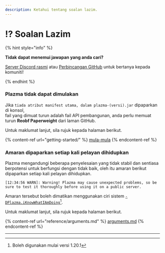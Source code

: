 ```yaml
---
description: Ketahui tentang soalan lazim.
---
```


# ⁉️ Soalan Lazim

{% hint style="info" %}

**Tidak dapat menemui jawapan yang anda cari?**

[Server Discord rasmi](https://discord.gg/MmfC52K8A8) atau [Perbincangan GitHub](https://github.com/PlazmaMC/PlazmaBukkit/discussions) untuk bertanya kepada komuniti!

{% endhint %}

### Plazma tidak dapat dimulakan

Jika `tiada atribut manifest utama, dalam plazma-(versi).jar` dipaparkan di konsol,\
fail yang dimuat turun adalah fail API pembangunan, anda perlu memuat turun **Reobf Paperweight** dari laman GitHub.

Untuk maklumat lanjut, sila rujuk kepada halaman berikut.

{% content-ref url="getting-started/" %}
[mula-mula](getting-started#id-2)
{% endcontent-ref %}

### Amaran dipaparkan setiap kali pelayan dihidupkan

Plazma mengandungi beberapa penyelesaian yang tidak stabil dan sentiasa berpotensi untuk berfungsi dengan tidak baik, oleh itu amaran berikut dipaparkan setiap kali pelayan dihidupkan.

```log
[12:34:56 WARN]: Warning! Plazma may cause unexpected problems, so be sure to test it thoroughly before using it on a public server.
```

Amaran tersebut boleh dimatikan menggunakan ciri sistem [`-DPlazma.iKnowWhatIAmDoing`](#user-content-fn-1)[^1].

Untuk maklumat lanjut, sila rujuk kepada halaman berikut.

{% content-ref url="reference/arguments.md" %}
[arguments.md](reference/arguments.md#plazma.iknowwhatiamdoing)
{% endcontent-ref %}

***

[^1]: Boleh digunakan mulai versi 1.20.1
